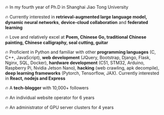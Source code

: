 <p>🔥 In my fourth year of Ph.D in Shanghai Jiao Tong University </p>
<p>🔥 Currently interested in <strong>retrieval-augmented large language model, </strong><strong>dynamic neural networks</strong>, <strong>device-cloud collaboration</strong> and <strong>federated learning</strong></p>
<p>🔥 Love and relatively excel at <strong>Poem, Chinese Go, traditional Chinese painting, Chinese calligraphy, seal cutting, guitar</strong></p>
<p>🔥 Proficient in Python and familiar with other <strong>programming languages</strong> (C, C++, JavaScript), <strong>web development</strong> (JQuery, Bootstrap, Django, Flask, Nginx, SQL, Docker), <strong>hardware development</strong> (C51, STM32, Arduino, Raspberry Pi, Nvidia Jetson Nano), <strong>hacking</strong> (web crawling, apk decompile), <strong>deep learning frameworks</strong> (Pytorch, Tensorflow, JAX). Currently interested in <strong>React, nodejs and Express</strong></p>
<p>🔥 A <strong>tech-blogger</strong> with 10,000+ followers</p>
<p>🔥 An individual website operator for 6 years</p>
<p>🔥 An administrator of GPU server clusters for 4 years</p>
